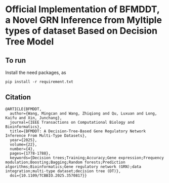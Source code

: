 # Official Implementation of BFMDDT, a Novel GRN Inference from Myltiple types of dataset Based on Decision Tree Model

## To run
Install the need packages, as

~~~
pip install -r requirement.txt
~~~
 
## Citation

~~~
@ARTICLE{BFMDDT,
  author={Wang, Mingcan and Wang, Zhiqiong and Qu, Luxuan and Long, Kaifu and Xin, Junchang},
  journal={IEEE Transactions on Computational Biology and Bioinformatics}, 
  title={BFMDDT: A Decision-Tree-Based Gene Regulatory Network Inference From Multi-Type Datasets}, 
  year={2025},
  volume={22},
  number={4},
  pages={1778-1788},
  keywords={Decision trees;Training;Accuracy;Gene expression;Frequency modulation;Boosting;Bagging;Random forests;Prediction algorithms;Bioinformatics;Gene regulatory network (GRN);data integration;multi-type dataset;decision tree (DT)},
  doi={10.1109/TCBBIO.2025.3570817}}
~~~
